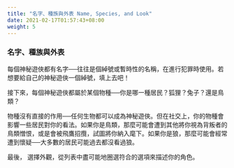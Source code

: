 ```yaml
---
title: "名字、種族與外表 Name, Species, and Look"
date: 2021-02-17T01:57:43+08:00
weight: 5
---
```


### 名字、種族與外表

每個神秘遊俠都有名字──往往是個綽號或暫時性的名稱，在進行犯罪時使用。若想要給自己的神秘遊俠一個綽號，填上去吧！

接下來，每個神秘遊俠都屬於某個物種──你是哪一種居民？狐狸？兔子？還是鳥類？

物種沒有直接的作用──任何生物都可以成為神秘遊俠。但在社交上，你的物種會影響一些居民對你的看法。如果你是鳥類，那麼可能會遭到其他將你視為背叛者的鳥類憎恨，或是會被飛鷹招攬，試圖將你納入麾下。如果你是狼，那麼可能會經常遭到懷疑──大多數的居民可能過去都沒看過狼。

最後，	選擇外觀，從列表中盡可能地圈選符合的選項來描述你的角色。